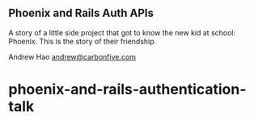Phoenix and Rails Auth APIs
---------------------------

A story of a little side project that got to know the new kid at school:
Phoenix. This is the story of their friendship.

Andrew Hao
andrew@carbonfive.com
# phoenix-and-rails-authentication-talk

